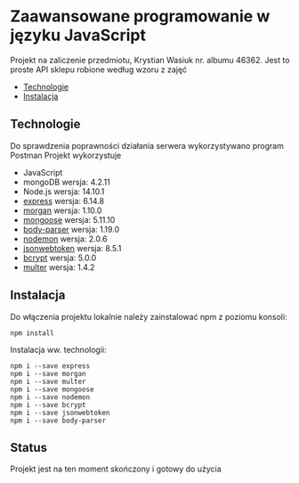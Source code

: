 # Zaawansowane programowanie w języku JavaScript
Projekt na zaliczenie przedmiotu, Krystian Wasiuk nr. albumu 46362.
Jest to proste API sklepu robione według wzoru z zajęć
* [Technologie](#technologie)
* [Instalacja](#instalacja)

	
## Technologie
Do sprawdzenia poprawności działania serwera wykorzystywano program Postman
Projekt wykorzystuje
* JavaScript
* mongoDB wersja: 4.2.11
* Node.js wersja: 14.10.1 
* [express](https://www.npmjs.com/package/express) wersja: 6.14.8
* [morgan](https://www.npmjs.com/package/morgan) wersja: 1.10.0
* [mongoose](https://www.npmjs.com/package/mongoose) wersja: 5.11.10
* [body-parser](https://www.npmjs.com/package/body-parser) wersja: 1.19.0
* [nodemon](https://www.npmjs.com/package/nodemon?activeTab=readme) wersja: 2.0.6
* [jsonwebtoken](https://www.npmjs.com/package/jsonwebtoken) wersja: 8.5.1
* [bcrypt](https://www.npmjs.com/package/bcrypt) wersja: 5.0.0
* [multer](https://www.npmjs.com/package/multer) wersja: 1.4.2

	
## Instalacja
Do włączenia projektu lokalnie należy zainstalować npm z poziomu konsoli:
```
npm install
```
Instalacja ww. technologii:
```
npm i --save express
npm i --save morgan
npm i --save multer
npm i --save mongoose
npm i --save nodemon
npm i --save bcrypt
npm i --save jsonwebtoken
npm i --save body-parser
```

## Status
Projekt jest na ten moment skończony i gotowy do użycia
